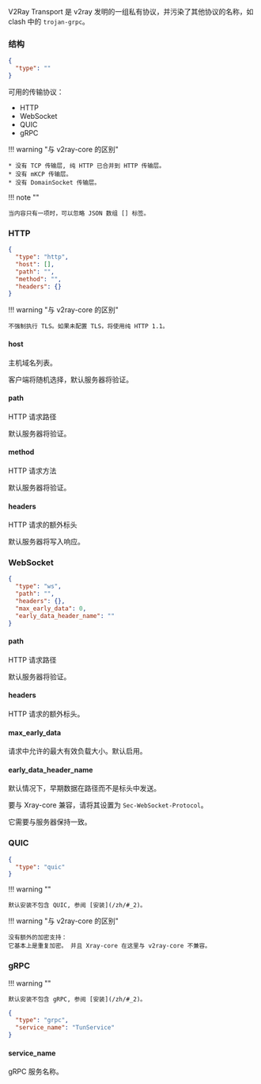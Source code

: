 V2Ray Transport 是 v2ray 发明的一组私有协议，并污染了其他协议的名称，如 clash 中的 `trojan-grpc`。

### 结构

```json
{
  "type": ""
}
```

可用的传输协议：

* HTTP
* WebSocket
* QUIC
* gRPC

!!! warning "与 v2ray-core 的区别"

    * 没有 TCP 传输层, 纯 HTTP 已合并到 HTTP 传输层。
    * 没有 mKCP 传输层。
    * 没有 DomainSocket 传输层。

!!! note ""

    当内容只有一项时，可以忽略 JSON 数组 [] 标签。

### HTTP

```json
{
  "type": "http",
  "host": [],
  "path": "",
  "method": "",
  "headers": {}
}
```

!!! warning "与 v2ray-core 的区别"

    不强制执行 TLS。如果未配置 TLS，将使用纯 HTTP 1.1。

#### host

主机域名列表。

客户端将随机选择，默认服务器将验证。

#### path

HTTP 请求路径

默认服务器将验证。

#### method

HTTP 请求方法

默认服务器将验证。

#### headers

HTTP 请求的额外标头

默认服务器将写入响应。

### WebSocket

```json
{
  "type": "ws",
  "path": "",
  "headers": {},
  "max_early_data": 0,
  "early_data_header_name": ""
}
```

#### path

HTTP 请求路径

默认服务器将验证。

#### headers

HTTP 请求的额外标头。

#### max_early_data

请求中允许的最大有效负载大小。默认启用。

#### early_data_header_name

默认情况下，早期数据在路径而不是标头中发送。

要与 Xray-core 兼容，请将其设置为 `Sec-WebSocket-Protocol`。

它需要与服务器保持一致。

### QUIC

```json
{
  "type": "quic"
}
```

!!! warning ""

    默认安装不包含 QUIC, 参阅 [安装](/zh/#_2)。

!!! warning "与 v2ray-core 的区别"

    没有额外的加密支持：
    它基本上是重复加密。 并且 Xray-core 在这里与 v2ray-core 不兼容。

### gRPC

!!! warning ""

    默认安装不包含 gRPC, 参阅 [安装](/zh/#_2)。

```json
{
  "type": "grpc",
  "service_name": "TunService"
}
```

#### service_name

gRPC 服务名称。